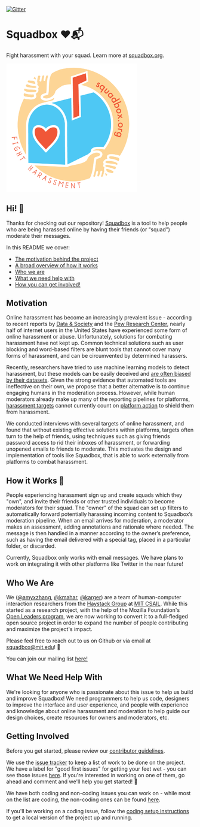 
[![Gitter](https://badges.gitter.im/Join%20Chat.svg)](https://gitter.im/haystack/murmur?utm_source=badge&utm_medium=badge&utm_campaign=pr-badge)

Squadbox :heart::mailbox_with_mail: 
=

Fight harassment with your squad. Learn more at [squadbox.org](http://squadbox.org).

<img src="squadbox_sticker.png" width="350">

## Hi! :wave:
Thanks for checking out our repository! [Squadbox](http://squadbox.org) is a tool to help people who are being harassed online by having their friends (or “squad”) moderate their messages. 

In this README we cover:
* [The motivation behind the project](#motivation)
* [A broad overview of how it works](#how-it-works-wrench)
* [Who we are](#who-we-are)
* [What we need help with](#what-we-need-help-with)
* [How you can get involved!](#getting-involved)

## Motivation
Online harassment has become an increasingly prevalent issue - according to recent reports by [Data & Society](https://datasociety.net/blog/2017/01/18/online-harassment-digital-abuse/) and the [Pew Research Center](http://www.pewinternet.org/2017/07/11/online-harassment-2017/), nearly half of internet users in the United States have experienced some form of online harassment or abuse. Unfortunately, solutions for combating harassment have not kept up. Common technical solutions such as user blocking and word-based filters are blunt tools that cannot cover many forms of harassment, and can be circumvented by determined harassers.

Recently, researchers have tried to use machine learning models to detect harassment, but these models can be easily deceived and [are often biased by their datasets](https://medium.com/the-false-positive/better-discussions-with-imperfect-models-91558235d442). Given the strong evidence that automated tools are ineffective on their own, we propose that a better alternative is to continue engaging humans in the moderation process. However, while human moderators already make up many of the reporting pipelines for platforms, [harassment targets](https://www.buzzfeed.com/charliewarzel/a-honeypot-for-assholes-inside-twitters-10-year-failure-to-s) cannot currently count on [platform action](https://www.buzzfeed.com/charliewarzel/twitter-is-still-dismissing-harassment-reports-and) to shield them from harassment.

We conducted interviews with several targets of online harassment, and found that without existing effective solutions within platforms, targets often turn to the help of friends, using techniques such as giving friends password access to rid their inboxes of harassment, or forwarding unopened emails to friends to moderate. This motivates the design and implementation of tools like Squadbox, that is able to work externally from platforms to combat harassment. 

## How it Works :wrench:
People experiencing harassment sign up and create squads which they "own", and invite their friends or other trusted individuals to become moderators for their squad. The "owner" of the squad can set up filters to automatically forward potentially harassing incoming content to Squadbox’s moderation pipeline. When an email arrives for moderation, a moderator makes an assessment, adding annotations and rationale where needed. The message is then handled in a manner according to the owner’s preference, such as having the email delivered with a special tag, placed in a particular folder, or discarded.

Currently, Squadbox only works with email messages. We have plans to work on integrating it with other platforms like Twitter in the near future!

## Who We Are
We ([@amyxzhang](http://www.github.com/amyxzhang), [@kmahar](http://www.github.com/kmahar), [@karger](http://www.github.com/karger)) are a team of human-computer interaction researchers from the [Haystack Group](http://haystack.csail.mit.edu/) at [MIT CSAIL](http://www.csail.mit.edu/). 
While this started as a research project, with the help of the Mozilla Foundation's [Open Leaders program](https://mozilla.github.io/leadership-training/), we are now working to convert it to a full-fledged open source project in order to expand the number of people contributing and maximize the project's impact.

Please feel free to reach out to us on Github or via email at [squadbox@mit.edu](mailto:squadbox@mit.edu)! :email:

You can join our mailing list [here!](http://murmur.csail.mit.edu/groups/squadbox-discuss)

## What We Need Help With
We're looking for anyone who is passionate about this issue to help us build and improve Squadbox! We need programmers to help us code, designers to improve the interface and user experience, and people with experience and knowledge about online harassment and moderation to help guide our design choices, create resources for owners and moderators, etc. 

## Getting Involved 
Before you get started, please review our [contributor guidelines](/CONTRIBUTING.md). 

We use the [issue tracker](http://www.github.com/amyxzhang/squadbox/issues) to keep a list of work to be done on the project. We have a label for "good first issues" for getting your feet wet - you can see those issues [here](https://github.com/amyxzhang/squadbox/issues?q=is%3Aopen+is%3Aissue+label%3A%22good+first+issue%22). If you're interested in working on one of them, go ahead and comment and we'll help you get started! :tada:

We have both coding and non-coding issues you can work on - while most on the list are coding, the non-coding ones can be found [here](https://github.com/amyxzhang/squadbox/issues?q=is%3Aopen+is%3Aissue+label%3Anon-coding).

If you'll be working on a coding issue, follow the [coding setup instructions](/coding_setup.md) to get a local version of the project up and running. 
